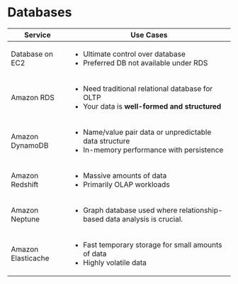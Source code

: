 # Databases

| Service            | Use Cases                                                                                                                        |
| ------------------ | -------------------------------------------------------------------------------------------------------------------------------- |
| Database on EC2    | <ul><li>Ultimate control over database</li><li>Preferred DB not available under RDS</li></ul>                                    |
| Amazon RDS         | <ul><li>Need traditional relational database for OLTP</li><li>Your data is <strong>well-formed and structured</strong></li></ul> |
| Amazon DynamoDB    | <ul><li>Name/value pair data or unpredictable data structure</li><li>In-memory performance with persistence</li></ul>            |
| Amazon Redshift    | <ul><li>Massive amounts of data</li><li>Primarily OLAP workloads</li></ul>                                                       |
| Amazon Neptune     | <ul><li>Graph database used where relationship-based data analysis is crucial.</li></ul>                                         |
| Amazon Elasticache | <ul><li>Fast temporary storage for small amounts of data</li><li>Highly volatile data</li></ul>                                  |
